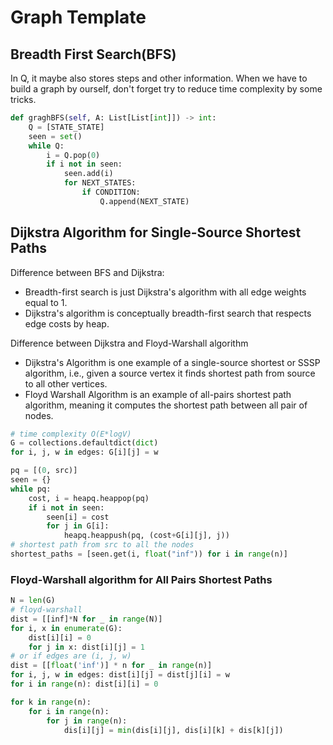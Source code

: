 # Graph Template

## Breadth First Search(BFS)

In Q, it maybe also stores steps and other information.
When we have to build a graph by ourself, don't forget try to reduce time complexity by some tricks.

```py
def graghBFS(self, A: List[List[int]]) -> int:
    Q = [STATE_STATE]
    seen = set()
    while Q:
        i = Q.pop(0)
        if i not in seen:
            seen.add(i)
            for NEXT_STATES:
                if CONDITION:
                    Q.append(NEXT_STATE)
```

## Dijkstra Algorithm for Single-Source Shortest Paths

Difference between BFS and Dijkstra:

- Breadth-first search is just Dijkstra's algorithm with all edge weights equal to 1.
- Dijkstra's algorithm is conceptually breadth-first search that respects edge costs by heap.

Difference between Dijkstra and Floyd-Warshall algorithm

- Dijkstra's Algorithm is one example of a single-source shortest or SSSP algorithm, i.e., given a source vertex it finds shortest path from source to all other vertices.
- Floyd Warshall Algorithm is an example of all-pairs shortest path algorithm, meaning it computes the shortest path between all pair of nodes.

``` py
# time complexity O(E*logV)
G = collections.defaultdict(dict)
for i, j, w in edges: G[i][j] = w

pq = [(0, src)]
seen = {}
while pq:
    cost, i = heapq.heappop(pq)
    if i not in seen:
        seen[i] = cost
        for j in G[i]:
            heapq.heappush(pq, (cost+G[i][j], j))
# shortest path from src to all the nodes
shortest_paths = [seen.get(i, float("inf")) for i in range(n)]
```

### Floyd-Warshall algorithm for All Pairs Shortest Paths

``` py
N = len(G)
# floyd-warshall
dist = [[inf]*N for _ in range(N)]
for i, x in enumerate(G):
    dist[i][i] = 0
    for j in x: dist[i][j] = 1
# or if edges are (i, j, w)
dist = [[float('inf')] * n for _ in range(n)]
for i, j, w in edges: dist[i][j] = dist[j][i] = w
for i in range(n): dist[i][i] = 0

for k in range(n):
    for i in range(n):
        for j in range(n):
            dis[i][j] = min(dis[i][j], dis[i][k] + dis[k][j])
```
